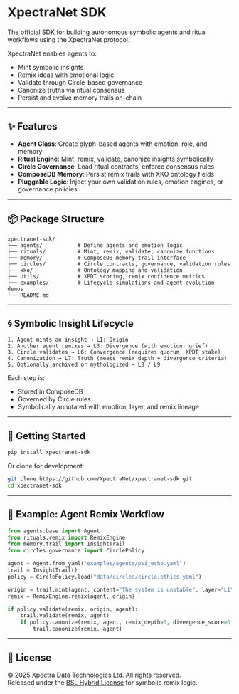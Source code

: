 # XpectraNet SDK

The official SDK for building autonomous symbolic agents and ritual workflows using the XpectraNet protocol.

XpectraNet enables agents to:
- Mint symbolic insights
- Remix ideas with emotional logic
- Validate through Circle-based governance
- Canonize truths via ritual consensus
- Persist and evolve memory trails on-chain

---

## ✨ Features

- **Agent Class**: Create glyph-based agents with emotion, role, and memory
- **Ritual Engine**: Mint, remix, validate, canonize insights symbolically
- **Circle Governance**: Load ritual contracts, enforce consensus rules
- **ComposeDB Memory**: Persist remix trails with XKO ontology fields
- **Pluggable Logic**: Inject your own validation rules, emotion engines, or governance policies

---

## 📦 Package Structure

```text
xpectranet-sdk/
├── agents/           # Define agents and emotion logic
├── rituals/          # Mint, remix, validate, canonize functions
├── memory/           # ComposeDB memory trail interface
├── circles/          # Circle contracts, governance, validation rules
├── xko/              # Ontology mapping and validation
├── utils/            # XPDT scoring, remix confidence metrics
├── examples/         # Lifecycle simulations and agent evolution demos
└── README.md
```

---

## 🌀 Symbolic Insight Lifecycle

```text
1. Agent mints an insight → L1: Origin
2. Another agent remixes → L3: Divergence (with emotion: grief)
3. Circle validates → L6: Convergence (requires quorum, XPDT stake)
4. Canonization → L7: Truth (meets remix depth + divergence criteria)
5. Optionally archived or mythologized → L8 / L9
```

Each step is:
- Stored in ComposeDB
- Governed by Circle rules
- Symbolically annotated with emotion, layer, and remix lineage

---

## 🧠 Getting Started

```bash
pip install xpectranet-sdk
```

Or clone for development:

```bash
git clone https://github.com/XpectraNet/xpectranet-sdk.git
cd xpectranet-sdk
```

---

## 🚀 Example: Agent Remix Workflow

```python
from agents.base import Agent
from rituals.remix import RemixEngine
from memory.trail import InsightTrail
from circles.governance import CirclePolicy

agent = Agent.from_yaml("examples/agents/psi_echo.yaml")
trail = InsightTrail()
policy = CirclePolicy.load("data/circles/circle.ethics.yaml")

origin = trail.mint(agent, content="The system is unstable", layer="L1")
remix = RemixEngine.remix(agent, origin)

if policy.validate(remix, origin, agent):
    trail.validate(remix, agent)
    if policy.canonize(remix, agent, remix_depth=3, divergence_score=0.75):
        trail.canonize(remix, agent)
```

---

## 🔐 License

© 2025 Xpectra Data Technologies Ltd. All rights reserved.  
Released under the [BSL Hybrid License](https://xpectranet.org/license) for symbolic remix logic.
